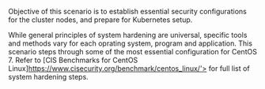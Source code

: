 Objective of this scenario is to establish essential security configurations for the cluster nodes, and prepare for Kubernetes setup. 

While general principles of system hardening are universal, specific tools and methods vary for each oprating system, program and application. This scenario steps through some of the most essential configuration for CentOS 7. Refer to [CIS Benchmarks for CentOS Linux]https://www.cisecurity.org/benchmark/centos_linux/'> for full list of system hardening steps.